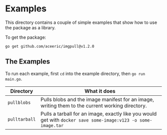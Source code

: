 # Examples

This directory contains a couple of simple examples that show how to use the package as a library.

To get the package:

```
go get github.com/aceeric/imgpull@v1.2.0
```

## The Examples

To run each example, first `cd` into the example directory, then `go run main.go`.

| Directory | What it does |
|-|-|
| `pullblobs` | Pulls blobs and the image manifest for an image, writing them to the current working directory. |
| `pulltarball` | Pulls a tarball for an image, exactly like you would get with `docker save some-image:v123 -o some-image.tar` |
